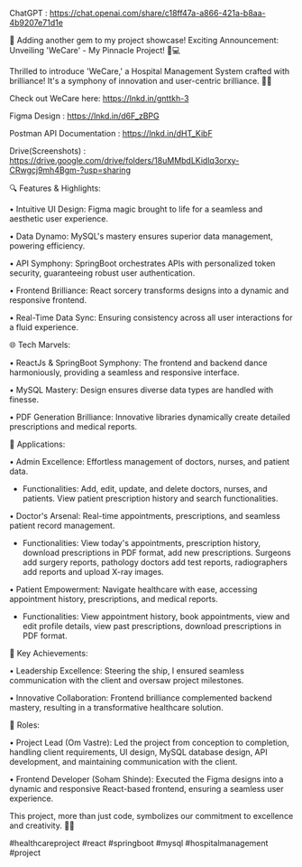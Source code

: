 ChatGPT : https://chat.openai.com/share/c18ff47a-a866-421a-b8aa-4b9207e71d1e

🚀 Adding another gem to my project showcase!
Exciting Announcement: Unveiling 'WeCare' - My Pinnacle Project! 🌟💻


Thrilled to introduce 'WeCare,' a Hospital Management System crafted with brilliance! It's a symphony of innovation and user-centric brilliance. 🏥✨


Check out WeCare here: https://lnkd.in/gnttkh-3

Figma Design : https://lnkd.in/d6F_zBPG

Postman API Documentation : https://lnkd.in/dHT_KibF

Drive(Screenshots) : https://drive.google.com/drive/folders/18uMMbdLKidlq3orxy-CRwgcj9mh4Bgm-?usp=sharing



🔍 Features & Highlights:

• Intuitive UI Design: Figma magic brought to life for a seamless and aesthetic user experience.

• Data Dynamo: MySQL's mastery ensures superior data management, powering efficiency.

• API Symphony: SpringBoot orchestrates APIs with personalized token security, guaranteeing robust user authentication.

• Frontend Brilliance: React sorcery transforms designs into a dynamic and responsive frontend.

• Real-Time Data Sync: Ensuring consistency across all user interactions for a fluid experience.



🌐 Tech Marvels:

• ReactJs & SpringBoot Symphony: The frontend and backend dance harmoniously, providing a seamless and responsive interface.

• MySQL Mastery: Design ensures diverse data types are handled with finesse.

• PDF Generation Brilliance: Innovative libraries dynamically create detailed prescriptions and medical reports.



🎯 Applications:

• Admin Excellence: Effortless management of doctors, nurses, and patient data.
 - Functionalities: Add, edit, update, and delete doctors, nurses, and patients. View patient prescription history and search functionalities.

• Doctor's Arsenal: Real-time appointments, prescriptions, and seamless patient record management.
 - Functionalities: View today's appointments, prescription history, download prescriptions in PDF format, add new prescriptions. Surgeons add surgery reports, pathology doctors add test reports, radiographers add reports and upload X-ray images.

• Patient Empowerment: Navigate healthcare with ease, accessing appointment history, prescriptions, and medical reports.
 - Functionalities: View appointment history, book appointments, view and edit profile details, view past prescriptions, download prescriptions in PDF format.



🌈 Key Achievements:

• Leadership Excellence: Steering the ship, I ensured seamless communication with the client and oversaw project milestones.

• Innovative Collaboration: Frontend brilliance complemented backend mastery, resulting in a transformative healthcare solution.


💼 Roles:

• Project Lead (Om Vastre): Led the project from conception to completion, handling client requirements, UI design, MySQL database design, API development, and maintaining communication with the client. 

• Frontend Developer (Soham Shinde): Executed the Figma designs into a dynamic and responsive React-based frontend, ensuring a seamless user experience.


This project, more than just code, symbolizes our commitment to excellence and creativity. 🌟💉


#healthcareproject #react #springboot #mysql #hospitalmanagement #project  
